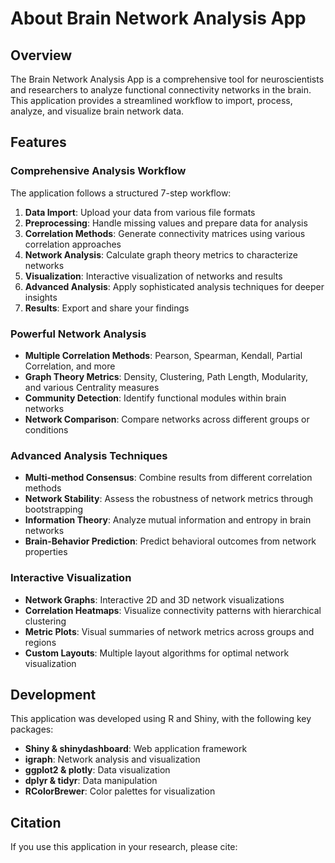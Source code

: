 # About Brain Network Analysis App

## Overview

The Brain Network Analysis App is a comprehensive tool for neuroscientists and researchers to analyze functional connectivity networks in the brain. This application provides a streamlined workflow to import, process, analyze, and visualize brain network data.

## Features

### Comprehensive Analysis Workflow

The application follows a structured 7-step workflow:

1. **Data Import**: Upload your data from various file formats
2. **Preprocessing**: Handle missing values and prepare data for analysis
3. **Correlation Methods**: Generate connectivity matrices using various correlation approaches
4. **Network Analysis**: Calculate graph theory metrics to characterize networks
5. **Visualization**: Interactive visualization of networks and results
6. **Advanced Analysis**: Apply sophisticated analysis techniques for deeper insights
7. **Results**: Export and share your findings

### Powerful Network Analysis

- **Multiple Correlation Methods**: Pearson, Spearman, Kendall, Partial Correlation, and more
- **Graph Theory Metrics**: Density, Clustering, Path Length, Modularity, and various Centrality measures
- **Community Detection**: Identify functional modules within brain networks
- **Network Comparison**: Compare networks across different groups or conditions

### Advanced Analysis Techniques

- **Multi-method Consensus**: Combine results from different correlation methods
- **Network Stability**: Assess the robustness of network metrics through bootstrapping
- **Information Theory**: Analyze mutual information and entropy in brain networks
- **Brain-Behavior Prediction**: Predict behavioral outcomes from network properties

### Interactive Visualization

- **Network Graphs**: Interactive 2D and 3D network visualizations
- **Correlation Heatmaps**: Visualize connectivity patterns with hierarchical clustering
- **Metric Plots**: Visual summaries of network metrics across groups and regions
- **Custom Layouts**: Multiple layout algorithms for optimal network visualization

## Development

This application was developed using R and Shiny, with the following key packages:

- **Shiny & shinydashboard**: Web application framework
- **igraph**: Network analysis and visualization
- **ggplot2 & plotly**: Data visualization
- **dplyr & tidyr**: Data manipulation
- **RColorBrewer**: Color palettes for visualization

## Citation

If you use this application in your research, please cite:

